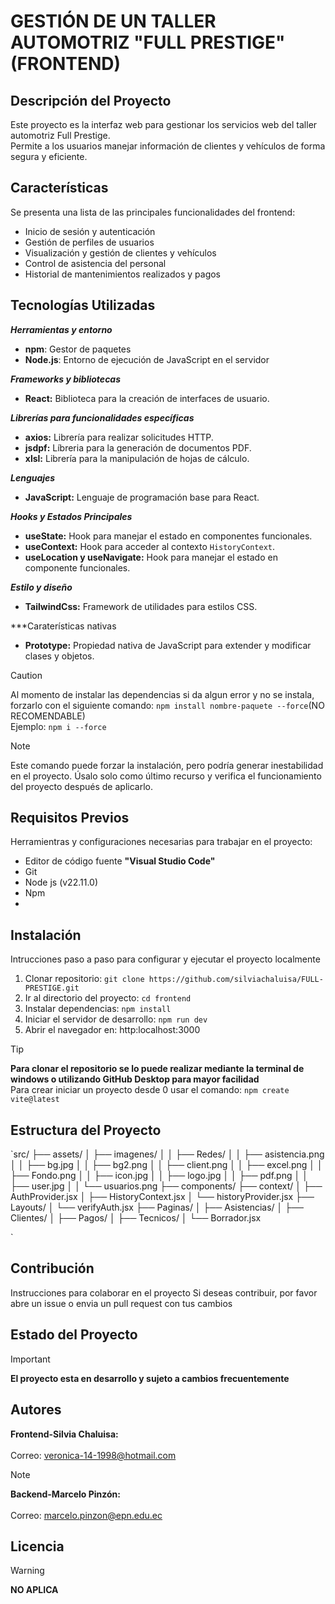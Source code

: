# GESTIÓN DE UN TALLER AUTOMOTRIZ "FULL PRESTIGE" (FRONTEND) <br>

## Descripción del Proyecto <br>

Este proyecto es la interfaz web para gestionar los servicios web del taller automotriz Full Prestige. <br>
Permite a los usuarios manejar información de clientes y vehículos de forma segura y eficiente.<br>

## Características <br>
Se presenta una lista de las principales funcionalidades del frontend:
* Inicio de sesión y autenticación
* Gestión de perfiles de usuarios
* Visualización y gestión de clientes y vehículos
* Control de asistencia del personal
* Historial de mantenimientos realizados y pagos
  
## Tecnologías Utilizadas <br>
***Herramientas y entorno***<br>
- **npm**: Gestor de paquetes
- **Node.js**: Entorno de ejecución de JavaScript en el servidor<br>

***Frameworks y bibliotecas***<br>
- **React:** Biblioteca para la creación de interfaces de usuario.<br>

***Librerías para funcionalidades específicas***<br>
- **axios:** Librería para realizar solicitudes HTTP.
- **jsdpf:** Líbreria para la generación de documentos PDF.
- **xlsl:** Librería para la manipulación de hojas de cálculo.

***Lenguajes***<br>
- **JavaScript:** Lenguaje de programación base para React.
  
***Hooks y Estados Principales***<br>
* **useState:** Hook para manejar el estado en componentes funcionales.
* **useContext:** Hook para acceder al contexto `HistoryContext`.
* **useLocation y useNavigate:** Hook para manejar el estado en componente funcionales.

***Estilo y diseño***<br>
- **TailwindCss:** Framework de utilidades para estilos CSS.

***Caraterísticas nativas
- **Prototype:** Propiedad nativa de JavaScript para extender y modificar clases y objetos.
  
> [!CAUTION]
> Al momento de instalar las dependencias si da algun error y no se instala, forzarlo con el siguiente comando: `npm install nombre-paquete --force`(NO RECOMENDABLE)<br>
> Ejemplo: `npm i --force`

> [!NOTE]
> Este comando puede forzar la instalación, pero podría generar inestabilidad en el proyecto. Úsalo solo como último recurso y verifica el funcionamiento del proyecto después de aplicarlo. 
    
## Requisitos Previos <br>
Herramientras y configuraciones necesarias para trabajar en el proyecto:
- Editor de código fuente **"Visual Studio Code"**
- Git
- Node js (v22.11.0)
- Npm
-  
## Instalación <br>
Intrucciones paso a paso para configurar y ejecutar el proyecto localmente
1. Clonar repositorio: `git clone https://github.com/silviachaluisa/FULL-PRESTIGE.git`  
2. Ir al directorio del proyecto: `cd frontend`
3. Instalar dependencias: `npm install`
4. Iniciar el servidor de desarrollo: `npm run dev`
5. Abrir el navegador en: http:localhost:3000

> [!TIP]
> **Para clonar el repositorio se lo puede realizar mediante la terminal de windows o
> utilizando GitHub Desktop para mayor facilidad**<br>
> Para crear iniciar un proyecto desde 0 usar el comando: `npm create vite@latest`



## Estructura del Proyecto<br>
`src/
├── assets/
│   ├── imagenes/
│   │   ├── Redes/
│   │   ├── asistencia.png
│   │   ├── bg.jpg
│   │   ├── bg2.png
│   │   ├── client.png
│   │   ├── excel.png
│   │   ├── Fondo.png
│   │   ├── icon.jpg
│   │   ├── logo.jpg
│   │   ├── pdf.png
│   │   ├── user.jpg
│   │   └── usuarios.png
├── components/
├── context/
│   ├── AuthProvider.jsx
│   ├── HistoryContext.jsx
│   └── historyProvider.jsx
├── Layouts/
│   └── verifyAuth.jsx
├── Paginas/
│   ├── Asistencias/
│   ├── Clientes/
│   ├── Pagos/
│   ├── Tecnicos/
│   └── Borrador.jsx

`
## Contribución <br>
Instrucciones para colaborar en el proyecto
Si deseas contribuir, por favor abre un issue o envia un pull request con tus cambios

## Estado del Proyecto <br>
> [!IMPORTANT]
> **El proyecto esta en desarrollo y sujeto a cambios frecuentemente**<br>

## Autores <br>
**Frontend-Silvia Chaluisa:**<br>  
Correo: veronica-14-1998@hotmail.com
> [!NOTE]
> **Backend-Marcelo Pinzón:**<br>  
> Correo: marcelo.pinzon@epn.edu.ec

## Licencia <br>
> [!WARNING]
> **NO APLICA**








